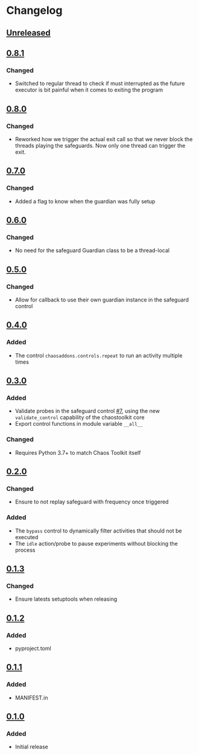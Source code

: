 # Changelog

## [Unreleased][]

[Unreleased]: https://github.com/chaostoolkit/chaostoolkit-addons/compare/0.8.1...HEAD

## [0.8.1][]

[0.8.1]: https://github.com/chaostoolkit/chaostoolkit-addons/compare/0.8.0...0.8.1

### Changed

- Switched to regular thread to check if must interrupted as the future
  executor is bit painful when it comes to exiting the program

## [0.8.0][]

[0.8.0]: https://github.com/chaostoolkit/chaostoolkit-addons/compare/0.7.0...0.8.0

### Changed

- Reworked how we trigger the actual exit call so that we never block the
  threads playing the safeguards. Now only one thread can trigger the exit.

## [0.7.0][]

[0.7.0]: https://github.com/chaostoolkit/chaostoolkit-addons/compare/0.6.0...0.7.0

### Changed

- Added a flag to know when the guardian was fully setup

## [0.6.0][]

[0.6.0]: https://github.com/chaostoolkit/chaostoolkit-addons/compare/0.5.0...0.6.0

### Changed

- No need for the safeguard Guardian class to be a thread-local

## [0.5.0][]

[0.5.0]: https://github.com/chaostoolkit/chaostoolkit-addons/compare/0.4.0...0.5.0

### Changed

- Allow for callback to use their own guardian instance in the safeguard control

## [0.4.0][]

[0.4.0]: https://github.com/chaostoolkit/chaostoolkit-addons/compare/0.3.0...0.4.0

### Added

- The control `chaosaddons.controls.repeat` to run an activity multiple times

## [0.3.0][]

[0.3.0]: https://github.com/chaostoolkit/chaostoolkit-addons/compare/0.2.0...0.3.0

### Added

- Validate probes in the safeguard control [#7][7], using the new
  `validate_control` capability of the chaostoolkit core
- Export control functions in module variable `__all__`

[7]: https://github.com/chaostoolkit/chaostoolkit-addons/issues/7

### Changed

- Requires Python 3.7+ to match Chaos Toolkit itself

## [0.2.0][]

[0.2.0]: https://github.com/chaostoolkit/chaostoolkit-addons/compare/0.1.3...0.2.0

### Changed

- Ensure to not replay safeguard with frequency once triggered

### Added

-  The `bypass` control to dynamically filter activities that should not be
   executed
-  The `idle` action/probe to pause experiments without blocking the process

## [0.1.3][]

[0.1.3]: https://github.com/chaostoolkit/chaostoolkit-addons/compare/0.1.2...0.1.3

### Changed

-   Ensure latests setuptools when releasing

## [0.1.2][]

[0.1.2]: https://github.com/chaostoolkit/chaostoolkit-addons/compare/0.1.1...0.1.2

### Added

-   pyproject.toml

## [0.1.1][]

[0.1.1]: https://github.com/chaostoolkit/chaostoolkit-addons/compare/0.1.0...0.1.1

### Added

-   MANIFEST.in

## [0.1.0][]

[0.1.0]: https://github.com/chaostoolkit/chaostoolkit-addons/tree/0.1.0

### Added

-   Initial release